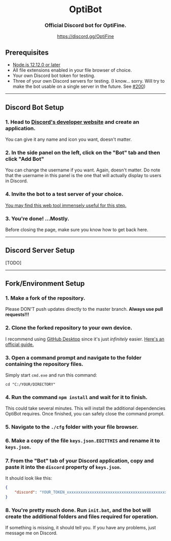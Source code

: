 <div align="center">
    <h1>OptiBot</h1>
    <h3>Official Discord bot for OptiFine.</h3>
    <a href="https://discord.gg/3mMpcwW">https://discord.gg/OptiFine</a>
</div>

## Prerequisites
- [Node.js 12.12.0 or later](https://nodejs.org/en/)
- All file extensions enabled in your file browser of choice.
- Your own Discord bot token for testing.
- Three of your own Discord servers for testing. (I know... sorry. Will try to make the bot usable on a single server in the future. See [#200](https://github.com/Team-OptiFine/OptiBot/issues/200))

---

## Discord Bot Setup

### 1. Head to [Discord's developer website](https://discord.com/developers/applications/) and create an application.
You can give it any name and icon you want, doesn't matter.

### 2. In the side panel on the left, click on the "Bot" tab and then click "Add Bot"
You can change the username if you want. Again, doesn't matter. Do note that the username in this panel is the one that will actually display to users in Discord.

### 4. Invite the bot to a test server of your choice.
[You may find this web tool immensely useful for this step.](https://discordapi.com/permissions.html)

### 3. You're done! ...Mostly.
Before closing the page, make sure you know how to get back here.

---

## Discord Server Setup

[TODO]

---

## Fork/Environment Setup

### 1. Make a fork of the repository.
Please DON'T push updates directly to the master branch. **Always use pull requests!!!**

### 2. Clone the forked repository to your own device.
I recommend using [GitHub Desktop](https://desktop.github.com/) since it's just *infinitely* easier. 
[Here's an official guide.](https://docs.github.com/en/desktop/contributing-and-collaborating-using-github-desktop/cloning-and-forking-repositories-from-github-desktop)

### 3. Open a command prompt and navigate to the folder containing the repository files.
Simply start `cmd.exe` and run this command:
```
cd "C:/YOUR/DIRECTORY"
```

### 4. Run the command `npm install` and wait for it to finish.
This could take several minutes. This will install the additional dependencies OptiBot requires. 
Once finished, you can safely close the command prompt.

### 5. Navigate to the `./cfg` folder with your file browser.

### 6. Make a copy of the file `keys.json.EDITTHIS` and rename it to `keys.json`.

### 7. From the "Bot" tab of your Discord application, copy and paste it into the `discord` property of `keys.json`.
It should look like this:
```json
{
    "discord": "YOUR_TOKEN_xxxxxxxxxxxxxxxxxxxxxxxxxxxxxxxxxxxxxxxxxxxxxxxxxxxxxxxxxxxxxxxxxxxxxxx"
}
```

### 8. You're pretty much done. Run `init.bat`, and the bot will create the additional folders and files required for operation.
If something is missing, it should tell you. If you have any problems, just message me on Discord.
